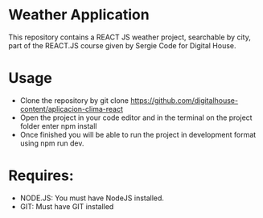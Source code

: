# Weather Application
This repository contains a REACT JS weather project, searchable by city, part of the REACT.JS course given by Sergie Code for Digital House.

# Usage
- Clone the repository by git clone https://github.com/digitalhouse-content/aplicacion-clima-react
- Open the project in your code editor and in the terminal on the project folder enter npm install
- Once finished you will be able to run the project in development format using npm run dev.

# Requires:

- NODE.JS: You must have NodeJS installed.
- GIT: Must have GIT installed
